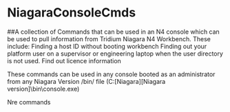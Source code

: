 # NiagaraConsoleCmds
##A collection of Commands that can be used in an N4 console which can be used to pull information from Tridium Niagara N4 Workbench. 
These include:
    Finding a host ID without booting workbench
    Finding out your platform user on a supervisor or engineering laptop when the user directory is not used.
    Find out licence information

These commands can be used in any console booted as an administrator from any Niagara Version /bin/ file (C:\[Niagara]\[Niagara version]\bin\console.exe)

Nre commands


    
